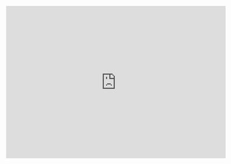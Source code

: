 <iframe src="https://allo.io/embed/IXsZGLPQXu83WMdPDrcZBHlaj5kvocfyB0F11w4ZmFkj9azucD6FTk6O3epyeJqz?width=600&height=417" width="600" height="417" data-canvas-width="600" data-canvas-height="417" allowfullscreen="true" allowusermedia="true" allowtransparency="true" style="display:block; outline:none; border:1px solid #DDD; background-color:#F5F5F5;"></iframe>